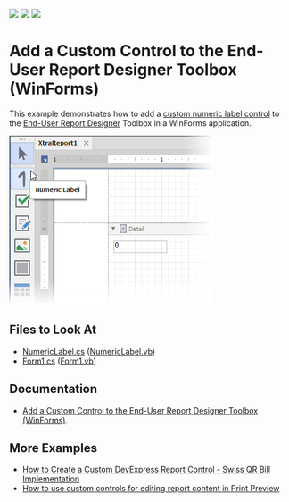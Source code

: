 <!-- default badges list -->
![](https://img.shields.io/endpoint?url=https://codecentral.devexpress.com/api/v1/VersionRange/325215546/21.2.3%2B)
[![](https://img.shields.io/badge/Open_in_DevExpress_Support_Center-FF7200?style=flat-square&logo=DevExpress&logoColor=white)](https://supportcenter.devexpress.com/ticket/details/T961004)
[![](https://img.shields.io/badge/📖_How_to_use_DevExpress_Examples-e9f6fc?style=flat-square)](https://docs.devexpress.com/GeneralInformation/403183)
<!-- default badges end -->
# Add a Custom Control to the End-User Report Designer Toolbox (WinForms)

This example demonstrates how to add a [custom numeric label control](https://docs.devexpress.com/XtraReports/3307) to the [End-User Report Designer](https://docs.devexpress.com/XtraReports/10715) Toolbox in a WinForms application.

![](Images/winforms-eurd-custom-numeric-label.png)

## Files to Look At

- [NumericLabel.cs](CS/NumericLabel.cs) ([NumericLabel.vb](VB/NumericLabel.vb))
- [Form1.cs](CS/Form1.cs) ([Form1.vb](VB/Form1.vb))


## Documentation

- [Add a Custom Control to the End-User Report Designer Toolbox (WinForms)](https://docs.devexpress.com/XtraReports/7546/winforms-reporting/end-user-report-designer-for-winforms/api-and-customization/add-custom-control-to-the-end-user-report-designers-toolbox?v=21.2).

## More Examples

- [How to Create a Custom DevExpress Report Control - Swiss QR Bill Implementation](https://github.com/DevExpress-Examples/Reporting-Custom-Controls)
- [How to use custom controls for editing report content in Print Preview](https://github.com/DevExpress-Examples/Reporting_how-to-use-custom-controls-for-editing-report-content-in-print-preview-t453603)
